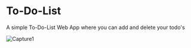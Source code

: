 # To-Do-List
A simple To-Do-List Web App where you can add and delete your todo's

![Capture1](https://user-images.githubusercontent.com/40731895/119356524-28db3a80-bcc4-11eb-9fe3-8b0e84aa6c2e.PNG)

